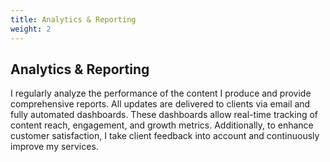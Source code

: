 ```yaml
---
title: Analytics & Reporting
weight: 2
---
```

## Analytics & Reporting

I regularly analyze the performance of the content I produce and provide comprehensive reports. All updates are delivered to clients via email and fully automated dashboards. These dashboards allow real-time tracking of content reach, engagement, and growth metrics. Additionally, to enhance customer satisfaction, I take client feedback into account and continuously improve my services.
